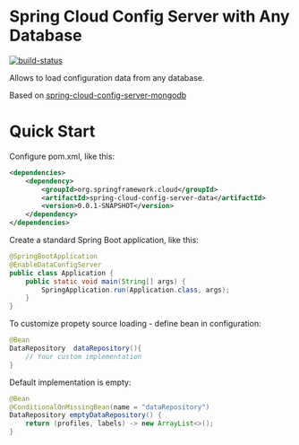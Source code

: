 # Spring Cloud Config Server with Any Database  
[![build-status](https://travis-ci.org/cynicLT/spring-cloud-config-server-data.svg?branch=master)](https://travis-ci.org/cynicLT/spring-cloud-config-server-data)

Allows to load configuration data from any database.

Based on [spring-cloud-config-server-mongodb](https://github.com/spring-cloud-incubator/spring-cloud-config-server-mongodb)

# Quick Start
Configure pom.xml, like this:
```xml
<dependencies>
    <dependency>
        <groupId>org.springframework.cloud</groupId>
	    <artifactId>spring-cloud-config-server-data</artifactId>	    
        <version>0.0.1-SNAPSHOT</version>
    </dependency>
</dependencies>
```

Create a standard Spring Boot application, like this:
```java
@SpringBootApplication
@EnableDataConfigServer
public class Application {
    public static void main(String[] args) {
        SpringApplication.run(Application.class, args);
    }
}
```
To customize propety source loading - define bean in configuration:
```java
@Bean
DataRepository  dataRepository(){
    // Your custom implementation
}
```
Default implementation is empty:
```java
@Bean
@ConditionalOnMissingBean(name = "dataRepository")
DataRepository emptyDataRepository() {
    return (profiles, labels) -> new ArrayList<>();
}
```